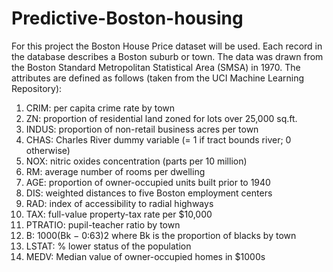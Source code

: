 # Predictive-Boston-housing

For this project the Boston House Price dataset will be used. Each record in the database
describes a Boston suburb or town. The data was drawn from the Boston Standard Metropolitan
Statistical Area (SMSA) in 1970. The attributes are defined as follows (taken from the UCI
Machine Learning Repository):
1. CRIM: per capita crime rate by town
2. ZN: proportion of residential land zoned for lots over 25,000 sq.ft.
3. INDUS: proportion of non-retail business acres per town
4. CHAS: Charles River dummy variable (= 1 if tract bounds river; 0 otherwise)
5. NOX: nitric oxides concentration (parts per 10 million)
6. RM: average number of rooms per dwelling
7. AGE: proportion of owner-occupied units built prior to 1940
8. DIS: weighted distances to five Boston employment centers
9. RAD: index of accessibility to radial highways
10. TAX: full-value property-tax rate per $10,000
11. PTRATIO: pupil-teacher ratio by town
12. B: 1000(Bk − 0:63)2 where Bk is the proportion of blacks by town
13. LSTAT: % lower status of the population
14. MEDV: Median value of owner-occupied homes in $1000s
